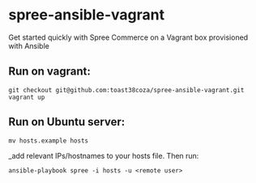 spree-ansible-vagrant
=====================

Get started quickly with Spree Commerce on a Vagrant box provisioned with Ansible

## Run on vagrant: 

    git checkout git@github.com:toast38coza/spree-ansible-vagrant.git
    vagrant up

## Run on Ubuntu server:

    mv hosts.example hosts
    
_add relevant IPs/hostnames to your hosts file. Then run:

    ansible-playbook spree -i hosts -u <remote user>
